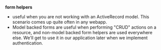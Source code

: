 **form helpers**
  * useful when you are not working with an ActiveRecord model. This scenario comes up quite often in any webapp.
  * Model backed forms are useful when performing "CRUD" actions on a resource, and non-model backed form helpers are used 
    everywhere else. We'll get to use it in our application later when we implement authentication.